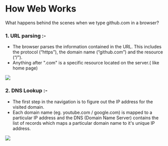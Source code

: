 # How Web Works
What happens behind the scenes when we type github.com in a browser?

###  1. URL parsing :-
* The browser parses the information contained in the URL. This includes the protocol (“https”), the domain name (“github.com”) and the resource (“/”).
* Anything after ".com" is a specific resource located on the server.( like home page)
<img src="https://i.imgur.com/BW04kqy.png" />


### 2. DNS Lookup :-
* The first step in the navigation is to figure out the IP address for the visited domain.
* Each domain name (eg. youtube.com / google.com) is mapped to a particular IP address and the DNS (Domain Name Server) contains the list of records which maps a particular domain name to it's unique IP address.
<img src="https://kinsta.com/wp-content/uploads/2018/05/what-is-dns.png" />

